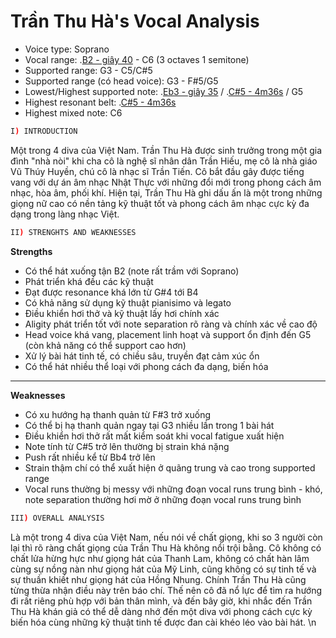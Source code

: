 # Trần Thu Hà's Vocal Analysis

* Voice type: Soprano
* Vocal range: .[B2 - giây 40](https://github.com/tuiuvnopensource/divaTranThuHa/blob/master/common/VIETNAM%20IDOL%202015%20-%20T%E1%BA%ACP%2011%20-%20%20THU%20C%E1%BA%A0N.mp4) - C6 (3 octaves 1 semitone)
* Supported range: G3 - C5/C#5
* Supported range (có head voice): G3 - F#5/G5
* Lowest/Highest supported note: .[Eb3 - giây 35](https://github.com/tuiuvnopensource/divaTranThuHa/blob/master/common/M%C3%A2y%20-%20Thanh%20Lam%20%26%20H%C3%A0%20Tr%E1%BA%A7n%20-%20The%20Master%20of%20Symphony%202015%20(B%E1%BA%A3n%20%C4%91%E1%BA%B9p)%20-%20Vinhomes%20Li%E1%BB%85u%20Giai%200903235198.mp4) / .[C#5 - 4m36s](https://github.com/tuiuvnopensource/divaTranThuHa/blob/master/common/T%C3%ACnh%20ca%20-%20H%C3%A0%20Tr%E1%BA%A7n%20-%20Master%20of%20Symphony.mp4) / G5
* Highest resonant belt: .[C#5 - 4m36s](https://github.com/tuiuvnopensource/divaTranThuHa/blob/master/common/T%C3%ACnh%20ca%20-%20H%C3%A0%20Tr%E1%BA%A7n%20-%20Master%20of%20Symphony.mp4)
* Highest mixed note: C6
```sh
I) INTRODUCTION
```

Một trong 4 diva của Việt Nam. Trần Thu Hà được sinh trưởng trong một gia đình "nhà nòi" khi cha cô là nghệ sĩ nhân dân Trần Hiếu, mẹ cô là nhà giáo Vũ Thúy Huyền, chú cô là nhạc sĩ Trần Tiến. Cô bắt đầu gây được tiếng vang với dự án âm nhạc Nhật Thực với những đổi mới trong phong cách âm nhạc, hòa âm, phối khí. Hiện tại, Trần Thu Hà ghi dấu ấn là một trong những giọng nữ cao có nền tảng kỹ thuật tốt và phong cách âm nhạc cực kỳ đa dạng trong làng nhạc Việt.
      
```sh
II) STRENGHTS AND WEAKNESSES
```
__Strengths__
* Có thể hát xuống tận B2 (note rất trầm với Soprano)
* Phát triển khá đều các kỹ thuật
* Đạt được resonance khá lớn từ G#4 tới B4
* Có khả năng sử dụng kỹ thuật pianisimo và legato 
* Điều khiển hơi thở và kỹ thuật lấy hơi chính xác
* Aligity phát triển tốt với note separation rõ ràng và chính xác về cao độ
* Head voice khá vang, placement linh hoạt và support ổn định đến G5 (còn khả năng có thể support cao hơn)
* Xử lý bài hát tinh tế, có chiều sâu, truyền đạt cảm xúc ổn
* Có thể hát nhiều thể loại với phong cách đa dạng, biến hóa
***
__Weaknesses__
- Có xu hướng hạ thanh quản từ F#3 trở xuống
- Có thể bị hạ thanh quản ngay tại G3 nhiều lần trong 1 bài hát
- Điều khiển hơi thở rất mất kiểm soát khi vocal fatigue xuất hiện
- Note tính từ C#5 trở lên thường bị strain khá nặng
- Push rất nhiều kể từ Bb4 trở lên
- Strain thậm chí có thể xuất hiện ở quãng trung và cao trong supported range
- Vocal runs thường bị messy với những đoạn vocal runs trung bình - khó, note separation thường hơi mờ ở những đoạn vocal runs trung bình

```sh
III) OVERALL ANALYSIS
```

Là một trong 4 diva của Việt Nam, nếu nói về chất giọng, khi so 3 người còn lại thì rõ ràng chất giọng của Trần Thu Hà không nổi trội bằng. Cô không có chất lửa hừng hực như giọng hát của Thanh Lam, không có chất hàn lâm cùng sự nồng nàn như giọng hát của Mỹ Linh, cũng không có sự tinh tế và sự thuần khiết như giọng hát của Hồng Nhung. Chính Trần Thu Hà cũng từng thừa nhận điều này trên báo chí. Thế nên cô đã nổ lực để tìm ra hướng đi rất riêng phù hợp với bản thân mình, và đến bây giờ, khi nhắc đến Trần Thu Hà khán giả có thể dễ dàng nhớ đến một diva với phong cách cực kỳ biến hóa cùng những kỹ thuật tinh tế được đan cài khéo léo vào bài hát.
\n <br> 
```
```
